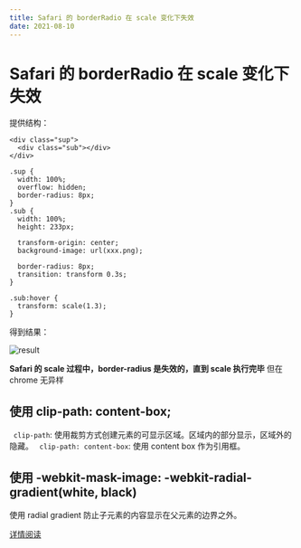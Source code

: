 ```yaml
---
title: Safari 的 borderRadio 在 scale 变化下失效
date: 2021-08-10
---
```


# Safari 的 borderRadio 在 scale 变化下失效

提供结构：
```
<div class="sup">
  <div class="sub"></div>
</div>

.sup {
  width: 100%;
  overflow: hidden;
  border-radius: 8px;
}
.sub {
  width: 100%;
  height: 233px;
  
  transform-origin: center;
  background-image: url(xxx.png);

  border-radius: 8px;
  transition: transform 0.3s;
}

.sub:hover {
  transform: scale(1.3);
}

```

得到结果：

![result](/images/index.gif)

**Safari 的 scale 过程中，border-radius 是失效的，直到 scale 执行完毕**
但在 chrome 无异样
## 使用 clip-path: content-box;

`` clip-path``: 使用裁剪方式创建元素的可显示区域。区域内的部分显示，区域外的隐藏。
`` clip-path: content-box``: 使用 content box 作为引用框。

## 使用 -webkit-mask-image: -webkit-radial-gradient(white, black)
使用 radial gradient 防止子元素的内容显示在父元素的边界之外。

[详情阅读](https://stackoverflow.com/questions/21087979/probleme-css3-scale-transform-and-overflowhidden-on-safari)
